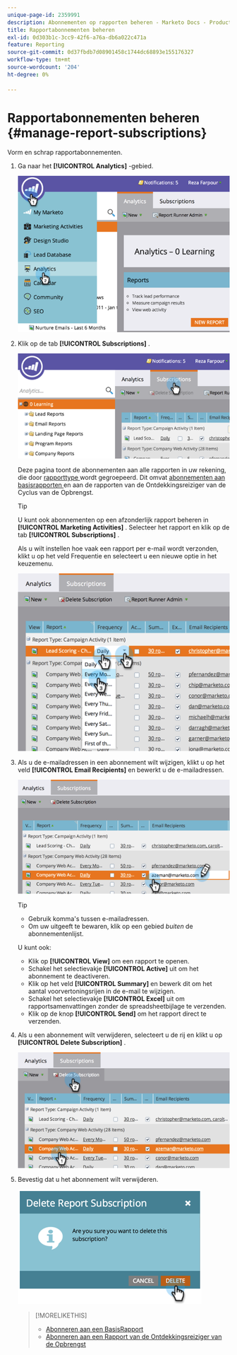 ```yaml
---
unique-page-id: 2359991
description: Abonnementen op rapporten beheren - Marketo Docs - Productdocumentatie
title: Rapportabonnementen beheren
exl-id: 0d303b1c-3cc9-42f6-a76a-db6a022c471a
feature: Reporting
source-git-commit: 0d37fbdb7d08901458c1744dc68893e155176327
workflow-type: tm+mt
source-wordcount: '204'
ht-degree: 0%

---
```


# Rapportabonnementen beheren {#manage-report-subscriptions}

Vorm en schrap rapportabonnementen.

1. Ga naar het **[!UICONTROL Analytics]** -gebied.

   ![](assets/image2014-9-16-10-3a35-3a25.png)

1. Klik op de tab **[!UICONTROL Subscriptions]** .

   ![](assets/image2014-9-16-10-3a35-3a32.png)

   Deze pagina toont de abonnementen aan alle rapporten in uw rekening, die door [ rapporttype ](/help/marketo/product-docs/reporting/basic-reporting/report-types/report-type-overview.md) wordt gegroepeerd. Dit omvat [ abonnementen aan basisrapporten ](/help/marketo/product-docs/reporting/basic-reporting/report-subscriptions/subscribe-to-a-basic-report.md) en aan de rapporten van de Ontdekkingsreiziger van de Cyclus van de Opbrengst.

   >[!TIP]
   >
   >U kunt ook abonnementen op een afzonderlijk rapport beheren in **[!UICONTROL Marketing Activities]** . Selecteer het rapport en klik op de tab **[!UICONTROL Subscriptions]** .

   Als u wilt instellen hoe vaak een rapport per e-mail wordt verzonden, klikt u op het veld Frequentie en selecteert u een nieuwe optie in het keuzemenu.

   ![](assets/image2014-9-16-10-3a36-3a4.png)

1. Als u de e-mailadressen in een abonnement wilt wijzigen, klikt u op het veld **[!UICONTROL Email Recipients]** en bewerkt u de e-mailadressen.

   ![](assets/image2014-9-16-10-3a36-3a11.png)

   >[!TIP]
   >
   >* Gebruik komma&#39;s tussen e-mailadressen.
   >* Om uw uitgeeft te bewaren, klik op een gebied _buiten_ de abonnementenlijst.

   U kunt ook:

   * Klik op **[!UICONTROL View]** om een rapport te openen.
   * Schakel het selectievakje **[!UICONTROL Active]** uit om het abonnement te deactiveren.
   * Klik op het veld **[!UICONTROL Summary]** en bewerk dit om het aantal voorvertoningsrijen in de e-mail te wijzigen.
   * Schakel het selectievakje **[!UICONTROL Excel]** uit om rapportsamenvattingen zonder de spreadsheetbijlage te verzenden.
   * Klik op de knop **[!UICONTROL Send]** om het rapport direct te verzenden.

1. Als u een abonnement wilt verwijderen, selecteert u de rij en klikt u op **[!UICONTROL Delete Subscription]** .

   ![](assets/image2014-9-16-10-3a36-3a38.png)

1. Bevestig dat u het abonnement wilt verwijderen.

   ![](assets/image2014-9-16-10-3a36-3a43.png)

   >[!MORELIKETHIS]
   >
   >* [ Abonneren aan een BasisRapport ](/help/marketo/product-docs/reporting/basic-reporting/report-subscriptions/subscribe-to-a-basic-report.md)
   >* [ Abonneren aan een Rapport van de Ontdekkingsreiziger van de Opbrengst ](/help/marketo/product-docs/reporting/revenue-cycle-analytics/revenue-explorer/subscribe-to-a-revenue-explorer-report.md)
